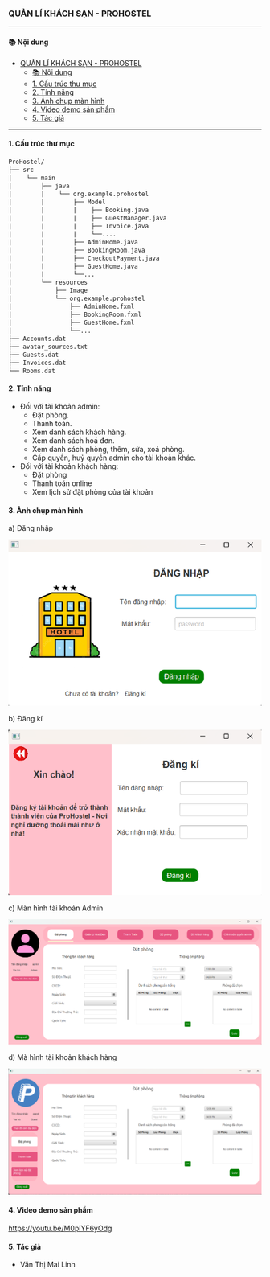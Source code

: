 ### QUẢN LÍ KHÁCH SẠN - PROHOSTEL
---


#### 📚 Nội dung

- [QUẢN LÍ KHÁCH SẠN - PROHOSTEL](#quản-lí-khách-sạn---prohostel)
  - [📚 Nội dung](#-nội-dung)
  - [1. Cấu trúc thư mục](#1-cấu-trúc-thư-mục)
  - [2. Tính năng](#2-tính-năng)
  - [3. Ảnh chụp màn hình](#3-ảnh-chụp-màn-hình)
  - [4. Video demo sản phẩm](#4-video-demo-sản-phẩm)
  - [5. Tác giả](#5-tác-giả)
---
#### 1. Cấu trúc thư mục
    ProHostel/
    ├── src
    |    └── main
    |        ├── java
    |        |    └── org.example.prohostel
    |        |        ├── Model
    |        |        |    ├── Booking.java
    |        |        |    ├── GuestManager.java
    |        |        |    ├── Invoice.java
    |        |        |    └──....
    |        |        ├── AdminHome.java
    |        |        ├── BookingRoom.java
    |        |        ├── CheckoutPayment.java
    |        |        ├── GuestHome.java
    |        |        └──...
    |        └── resources
    |            ├── Image
    |            └── org.example.prohostel
    |                ├── AdminHome.fxml
    |                ├── BookingRoom.fxml      
    |                ├── GuestHome.fxml
    |                └──...
    ├── Accounts.dat
    ├── avatar_sources.txt
    ├── Guests.dat
    ├── Invoices.dat
    └── Rooms.dat

#### 2. Tính năng
- Đối với tài khoản admin:
    + Đặt phòng.
    + Thanh toán.
    + Xem danh sách khách hàng.
    + Xem danh sách hoá đơn.
    + Xem danh sách phòng, thêm, sửa, xoá phòng.
    + Cấp quyền, huỷ quyền admin cho tài khoản khác.
- Đối với tài khoản khách hàng:
    + Đặt phòng
    + Thanh toán online
    + Xem lịch sử đặt phòng của tài khoản
#### 3. Ảnh chụp màn hình
a) Đăng nhập

![alt text](image.png)

b) Đăng kí

![alt text](image-1.png)

c) Màn hình tài khoản Admin

![alt text](image-2.png)

d) Mà hình tài khoản khách hàng

![alt text](image-3.png)

#### 4. Video demo sản phẩm
https://youtu.be/M0plYF6yOdg

#### 5. Tác giả
- Văn Thị Mai Linh 
